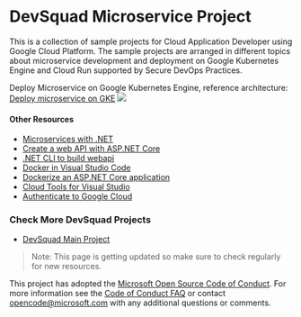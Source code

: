 # DevSquad Microservice Project

This is a collection of sample projects for Cloud Application Developer using Google Cloud Platform. The sample projects are arranged in different topics about microservice development and deployment on Google Kubernetes Engine and Cloud Run supported by Secure DevOps Practices.

Deploy Microservice on Google Kubernetes Engine, reference architecture:
[Deploy microservice on GKE](https://id.cloud-ace.com/architecture-scalable-commerce-workloads-using-microservices/)
![](https://cloud.google.com/architecture/images/scaling-commerce-workloads-deployment-microservices-kubernetes.svg)

#### Other Resources
- [Microservices with .NET](https://dotnet.microsoft.com/en-us/apps/aspnet/microservices)
- [Create a web API with ASP.NET Core](https://docs.microsoft.com/en-us/aspnet/core/tutorials/min-web-api?view=aspnetcore-6.0&tabs=visual-studio-code)
- [.NET CLI to build webapi](https://docs.microsoft.com/en-us/dotnet/core/tools/dotnet-new-sdk-templates#webapi)
- [Docker in Visual Studio Code](https://code.visualstudio.com/docs/containers/overview)
- [Dockerize an ASP.NET Core application](https://docs.docker.com/samples/dotnetcore/)
- [Cloud Tools for Visual Studio](https://cloud.google.com/tools/visual-studio/docs/)
- [Authenticate to Google Cloud](https://github.com/marketplace/actions/authenticate-to-google-cloud)

### Check More DevSquad Projects
* [DevSquad Main Project](https://github.com/microsoft/fast-prototyping)

> Note: This page is getting updated so make sure to check regularly for new resources.

This project has adopted the [Microsoft Open Source Code of Conduct](https://opensource.microsoft.com/codeofconduct/). For more information see the [Code of Conduct FAQ](https://opensource.microsoft.com/codeofconduct/faq/) or contact [opencode@microsoft.com](mailto:opencode@microsoft.com) with any additional questions or comments.
